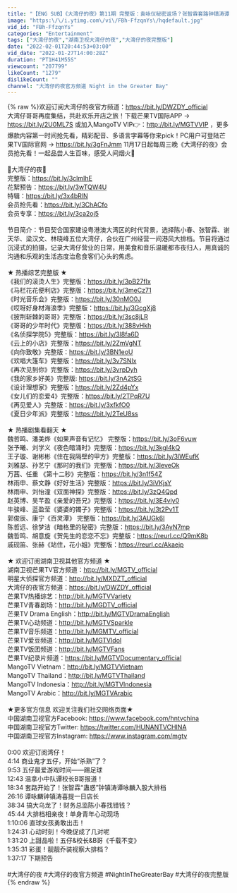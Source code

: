 ```yaml
---
title: "【ENG SUB】《大湾仔的夜》第11期 完整版：袁咏仪秘密返场？张智霖套路钟镇涛谭咏麟入股大排档 Night in the Greater Bay EP11丨MangoTV"
image: "https:\/\/i.ytimg.com\/vi\/FBh-FfzqnYs\/hqdefault.jpg"
vid_id: "FBh-FfzqnYs"
categories: "Entertainment"
tags: ["大湾仔的夜","湖南卫视大湾仔的夜","大湾仔的夜完整版"]
date: "2022-02-01T20:44:53+03:00"
vid_date: "2022-01-27T14:00:28Z"
duration: "PT1H41M55S"
viewcount: "207799"
likeCount: "1279"
dislikeCount: ""
channel: "大湾仔的夜官方频道 Night in the Greater Bay"
---
```

{% raw %}欢迎订阅大湾仔的夜官方频道：<a rel="nofollow" target="blank" href="https://bit.ly/DWZDY_official">https://bit.ly/DWZDY_official</a> <br />大湾仔哥哥再度集结，共赴欢乐开店之旅！下载芒果TV国际APP → <a rel="nofollow" target="blank" href="https://bit.ly/2U0ML7S">https://bit.ly/2U0ML7S</a> 或加入MangoTV VIP👉：<a rel="nofollow" target="blank" href="http://bit.ly/MGTVVIP">http://bit.ly/MGTVVIP</a> ，更多爆款内容第一时间抢先看，精彩配音、多语言字幕等你来pick！PC用户可登陆芒果TV国际官网 → <a rel="nofollow" target="blank" href="https://bit.ly/3gFnJmm">https://bit.ly/3gFnJmm</a> 11月17日起每周三晚《大湾仔的夜》会员抢先看！一起品尝人生百味，感受人间烟火🥢<br /><br />🥢大湾仔的夜🥄<br />完整版：<a rel="nofollow" target="blank" href="https://bit.ly/3clmIhE">https://bit.ly/3clmIhE</a><br />花絮预告：<a rel="nofollow" target="blank" href="https://bit.ly/3wTQW4U">https://bit.ly/3wTQW4U</a><br />特辑：<a rel="nofollow" target="blank" href="https://bit.ly/3x4bRlN">https://bit.ly/3x4bRlN</a><br />会员抢先看：<a rel="nofollow" target="blank" href="https://bit.ly/3ChACfo">https://bit.ly/3ChACfo</a><br />会员专享：<a rel="nofollow" target="blank" href="https://bit.ly/3ca2oj5">https://bit.ly/3ca2oj5</a><br /><br />节目简介：节目契合国家建设粤港澳大湾区的时代背景，选择陈小春、张智霖、谢天华、梁汉文、林晓峰五位大湾仔，合伙在广州经营一间港风大排档。节目将通过沉浸式的拍摄，记录大湾仔营业的日常，用美食和音乐温暖都市夜归人，用真诚的沟通和乐观的生活态度治愈食客们心头的焦虑。<br /><br />★ 热播综艺完整版 ★<br />《我们的滚烫人生》完整版：<a rel="nofollow" target="blank" href="https://bit.ly/3pB27fIx">https://bit.ly/3pB27fIx</a><br />《马栏花花便利店》完整版：<a rel="nofollow" target="blank" href="https://bit.ly/3meCz71">https://bit.ly/3meCz71</a> <br />《时光音乐会》完整版：<a rel="nofollow" target="blank" href="https://bit.ly/30nMO0J">https://bit.ly/30nMO0J</a><br />《哎呀好身材海浪季》完整版：<a rel="nofollow" target="blank" href="https://bit.ly/3GcgXj8">https://bit.ly/3GcgXj8</a><br />《披荆斩棘的哥哥》完整版：<a rel="nofollow" target="blank" href="https://bit.ly/3sc8jLR">https://bit.ly/3sc8jLR</a><br />《哥哥的少年时代》完整版：<a rel="nofollow" target="blank" href="https://bit.ly/388vHkh">https://bit.ly/388vHkh</a> <br />《名侦探学院5》完整版：<a rel="nofollow" target="blank" href="https://bit.ly/3l8fa6D">https://bit.ly/3l8fa6D</a> <br />《云上的小店》完整版：<a rel="nofollow" target="blank" href="https://bit.ly/2ZmVgNT">https://bit.ly/2ZmVgNT</a><br />《向你致敬》完整版：<a rel="nofollow" target="blank" href="https://bit.ly/3BN1eoU">https://bit.ly/3BN1eoU</a><br />《欢唱大篷车》完整版：<a rel="nofollow" target="blank" href="https://bit.ly/3v7SNlx">https://bit.ly/3v7SNlx</a><br />《再次见到你》完整版：<a rel="nofollow" target="blank" href="https://bit.ly/3vrpDyh">https://bit.ly/3vrpDyh</a><br />《我的家乡好美》完整版: <a rel="nofollow" target="blank" href="https://bit.ly/3nA2tSG">https://bit.ly/3nA2tSG</a><br />《设计理想家》完整版：<a rel="nofollow" target="blank" href="https://bit.ly/2Zd4pYx">https://bit.ly/2Zd4pYx</a> <br />《女儿们的恋爱4》完整版：<a rel="nofollow" target="blank" href="https://bit.ly/2TPqR7U">https://bit.ly/2TPqR7U</a> <br />《再见爱人》完整版：<a rel="nofollow" target="blank" href="https://bit.ly/3xfkfO0">https://bit.ly/3xfkfO0</a> <br />《夏日少年派》完整版：<a rel="nofollow" target="blank" href="https://bit.ly/2TeU8ss">https://bit.ly/2TeU8ss</a><br /><br />★ 热播剧集看翻天 ★<br />魏哲鸣、潘美烨《如果声音有记忆》 完整版：<a rel="nofollow" target="blank" href="https://bit.ly/3oF6vuw">https://bit.ly/3oF6vuw</a><br />张予曦、刘学义《夜色暗涌时》完整版：<a rel="nofollow" target="blank" href="https://bit.ly/3kgI4kQ">https://bit.ly/3kgI4kQ</a><br />王子璇、谢彬彬《住在我隔壁的甲方》完整版：<a rel="nofollow" target="blank" href="https://bit.ly/3lWEufK">https://bit.ly/3lWEufK</a><br />刘雅瑟、孙艺宁《那时的我们》完整版：<a rel="nofollow" target="blank" href="https://bit.ly/3IeveOk">https://bit.ly/3IeveOk</a><br />万茜、任重 《第十二秒》完整版：<a rel="nofollow" target="blank" href="https://bit.ly/3n1f54Z">https://bit.ly/3n1f54Z</a> <br />林雨申、蔡文静《好好生活》完整版：<a rel="nofollow" target="blank" href="https://bit.ly/3iVKjsY">https://bit.ly/3iVKjsY</a><br />林雨申、刘怡潼《双面神探》完整版：<a rel="nofollow" target="blank" href="https://bit.ly/3zQ4Qpd">https://bit.ly/3zQ4Qpd</a><br />赵英博、吴芊盈《亲爱的吾兄》完整版：<a rel="nofollow" target="blank" href="https://bit.ly/3E4viy0">https://bit.ly/3E4viy0</a><br />牛骏峰、蓝盈莹《婆婆的镯子》完整版：<a rel="nofollow" target="blank" href="https://bit.ly/3t2Pv1T">https://bit.ly/3t2Pv1T</a><br />郭俊辰、康宁《百灵潭》 完整版：<a rel="nofollow" target="blank" href="https://bit.ly/3AUGk6I">https://bit.ly/3AUGk6I</a> <br />陈哲远、徐梦洁《暗格里的秘密》完整版：<a rel="nofollow" target="blank" href="https://bit.ly/3AyN7mp">https://bit.ly/3AyN7mp</a><br />魏哲鸣、胡意旋《贺先生的恋恋不忘》完整版：<a rel="nofollow" target="blank" href="https://reurl.cc/Q9mK8b">https://reurl.cc/Q9mK8b</a> <br />戚砚笛、张赫《站住，花小姐》完整版：<a rel="nofollow" target="blank" href="https://reurl.cc/Akaejp">https://reurl.cc/Akaejp</a> <br /><br />★ 欢迎订阅湖南卫视其他官方频道 ★<br />湖南卫视芒果TV官方频道：<a rel="nofollow" target="blank" href="http://bit.ly/MGTV_official">http://bit.ly/MGTV_official</a><br />明星大侦探官方频道：<a rel="nofollow" target="blank" href="http://bit.ly/MXDZT_official">http://bit.ly/MXDZT_official</a>  <br />大湾仔的夜官方频道：<a rel="nofollow" target="blank" href="https://bit.ly/DWZDY_official">https://bit.ly/DWZDY_official</a><br />芒果TV热播综艺：<a rel="nofollow" target="blank" href="http://bit.ly/MGTVVariety">http://bit.ly/MGTVVariety</a><br />芒果TV青春剧场：<a rel="nofollow" target="blank" href="http://bit.ly/MGDTV_official">http://bit.ly/MGDTV_official</a><br />芒果TV Drama English：<a rel="nofollow" target="blank" href="http://bit.ly/MGTVDramaEnglish">http://bit.ly/MGTVDramaEnglish</a><br />芒果TV心动频道：<a rel="nofollow" target="blank" href="http://bit.ly/MGTVSparkle">http://bit.ly/MGTVSparkle</a><br />芒果TV音乐频道：<a rel="nofollow" target="blank" href="http://bit.ly/MGMTV_official">http://bit.ly/MGMTV_official</a><br />芒果TV爱豆频道：<a rel="nofollow" target="blank" href="http://bit.ly/MGTVIdol">http://bit.ly/MGTVIdol</a><br />芒果TV饭团频道：<a rel="nofollow" target="blank" href="http://bit.ly/MGTVFans">http://bit.ly/MGTVFans</a><br />芒果TV纪录片频道：<a rel="nofollow" target="blank" href="https://bit.ly/MGTVDocumentary_official">https://bit.ly/MGTVDocumentary_official</a><br />MangoTV Vietnam：<a rel="nofollow" target="blank" href="http://bit.ly/MGTVVietnam">http://bit.ly/MGTVVietnam</a><br />MangoTV Thailand：<a rel="nofollow" target="blank" href="http://bit.ly/MGTVThailand">http://bit.ly/MGTVThailand</a><br />MangoTV Indonesia：<a rel="nofollow" target="blank" href="http://bit.ly/MGTVIndonesia">http://bit.ly/MGTVIndonesia</a><br />MangoTV Arabic：<a rel="nofollow" target="blank" href="http://bit.ly/MGTVArabic">http://bit.ly/MGTVArabic</a><br /><br />★更多官方信息 欢迎关注我们社交网络页面★ <br />中国湖南卫视官方Facebook: <a rel="nofollow" target="blank" href="https://www.facebook.com/hntvchina">https://www.facebook.com/hntvchina</a> <br />中国湖南卫视官方Twitter: <a rel="nofollow" target="blank" href="https://twitter.com/HUNANTVCHINA">https://twitter.com/HUNANTVCHINA</a> <br />中国湖南卫视官方Instagram: <a rel="nofollow" target="blank" href="https://www.instagram.com/mgtv">https://www.instagram.com/mgtv</a><br /><br />0:00 欢迎订阅湾仔！<br />4:14 商业鬼才五仔，开始“杀熟”了？<br />9:53 五仔最爱游戏时间——踢足球<br />12:43 温拿小中队谭校长B哥报道！<br />18:34 套路开始了！张智霖“蛊惑”钟镇涛谭咏麟入股大排档<br />26:16 谭咏麟钟镇涛喜提一日店长<br />38:34 搞大乌龙了！财务总监陈小春找错钱？<br />45:44 大排档相亲夜！单身青年心动现场<br />1:10:06 直球女孩勇敢出击！<br />1:24:31 心动时刻！今晚促成了几对呢<br />1:31:20 上甜品啦！五仔&amp;校长&amp;B哥《千载不变》<br />1:35:31 彩蛋！靓靓乔装视察大排档？<br />1:37:17 下期预告<br /><br />#大湾仔的夜 #大湾仔的夜官方频道 #NightInTheGreaterBay #大湾仔的夜完整版{% endraw %}
